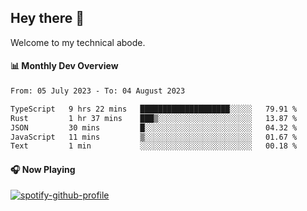 ## Hey there 👋

Welcome to my technical abode.

#### 📊 Monthly Dev Overview
<!--START_SECTION:waka-->

```txt
From: 05 July 2023 - To: 04 August 2023

TypeScript   9 hrs 22 mins   ████████████████████░░░░░   79.91 %
Rust         1 hr 37 mins    ███▒░░░░░░░░░░░░░░░░░░░░░   13.87 %
JSON         30 mins         █░░░░░░░░░░░░░░░░░░░░░░░░   04.32 %
JavaScript   11 mins         ▒░░░░░░░░░░░░░░░░░░░░░░░░   01.67 %
Text         1 min           ░░░░░░░░░░░░░░░░░░░░░░░░░   00.18 %
```

<!--END_SECTION:waka-->

#### 🎧 Now Playing

[![spotify-github-profile](https://spotify-github-profile.vercel.app/api/view?uid=james2mid&cover_image=true&theme=natemoo-re)](https://open.spotify.com/user/james2mid?si=2b3baf2b09cb499e)
